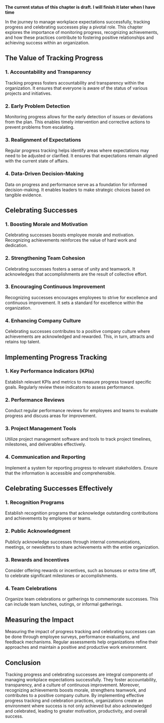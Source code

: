 **The current status of this chapter is draft. I will finish it later when I have time**

In the journey to manage workplace expectations successfully, tracking progress and celebrating successes play a pivotal role. This chapter explores the importance of monitoring progress, recognizing achievements, and how these practices contribute to fostering positive relationships and achieving success within an organization.

The Value of Tracking Progress
------------------------------

### **1. Accountability and Transparency**

Tracking progress fosters accountability and transparency within the organization. It ensures that everyone is aware of the status of various projects and initiatives.

### **2. Early Problem Detection**

Monitoring progress allows for the early detection of issues or deviations from the plan. This enables timely intervention and corrective actions to prevent problems from escalating.

### **3. Realignment of Expectations**

Regular progress tracking helps identify areas where expectations may need to be adjusted or clarified. It ensures that expectations remain aligned with the current state of affairs.

### **4. Data-Driven Decision-Making**

Data on progress and performance serve as a foundation for informed decision-making. It enables leaders to make strategic choices based on tangible evidence.

Celebrating Successes
---------------------

### **1. Boosting Morale and Motivation**

Celebrating successes boosts employee morale and motivation. Recognizing achievements reinforces the value of hard work and dedication.

### **2. Strengthening Team Cohesion**

Celebrating successes fosters a sense of unity and teamwork. It acknowledges that accomplishments are the result of collective effort.

### **3. Encouraging Continuous Improvement**

Recognizing successes encourages employees to strive for excellence and continuous improvement. It sets a standard for excellence within the organization.

### **4. Enhancing Company Culture**

Celebrating successes contributes to a positive company culture where achievements are acknowledged and rewarded. This, in turn, attracts and retains top talent.

Implementing Progress Tracking
------------------------------

### **1. Key Performance Indicators (KPIs)**

Establish relevant KPIs and metrics to measure progress toward specific goals. Regularly review these indicators to assess performance.

### **2. Performance Reviews**

Conduct regular performance reviews for employees and teams to evaluate progress and discuss areas for improvement.

### **3. Project Management Tools**

Utilize project management software and tools to track project timelines, milestones, and deliverables effectively.

### **4. Communication and Reporting**

Implement a system for reporting progress to relevant stakeholders. Ensure that the information is accessible and comprehensible.

Celebrating Successes Effectively
---------------------------------

### **1. Recognition Programs**

Establish recognition programs that acknowledge outstanding contributions and achievements by employees or teams.

### **2. Public Acknowledgment**

Publicly acknowledge successes through internal communications, meetings, or newsletters to share achievements with the entire organization.

### **3. Rewards and Incentives**

Consider offering rewards or incentives, such as bonuses or extra time off, to celebrate significant milestones or accomplishments.

### **4. Team Celebrations**

Organize team celebrations or gatherings to commemorate successes. This can include team lunches, outings, or informal gatherings.

Measuring the Impact
--------------------

Measuring the impact of progress tracking and celebrating successes can be done through employee surveys, performance evaluations, and feedback mechanisms. Regular assessments help organizations refine their approaches and maintain a positive and productive work environment.

Conclusion
----------

Tracking progress and celebrating successes are integral components of managing workplace expectations successfully. They foster accountability, transparency, and a culture of continuous improvement. Moreover, recognizing achievements boosts morale, strengthens teamwork, and contributes to a positive company culture. By implementing effective progress tracking and celebration practices, organizations create an environment where success is not only achieved but also acknowledged and celebrated, leading to greater motivation, productivity, and overall success.

